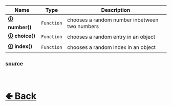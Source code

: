 | Name | Type | Description
| - | - | - |
| <b>[🛈](https://github.com/shysolocup/stews/wiki/random.number()) number()</b> | `Function` | chooses a random number inbetween two numbers |
| <b>[🛈](https://github.com/shysolocup/stews/wiki/random.choice()) choice()</b> | `Function` | chooses a random entry in an object |
| <b>[🛈](https://github.com/shysolocup/stews/wiki/random.index()) index()</b> | `Function` | chooses a random index in an object |

### [source](https://github.com/shysolocup/stews/tree/main/src/random/functions)

<br> <h1> [🢀 Back](https://github.com/shysolocup/stews/wiki/random) </h1>